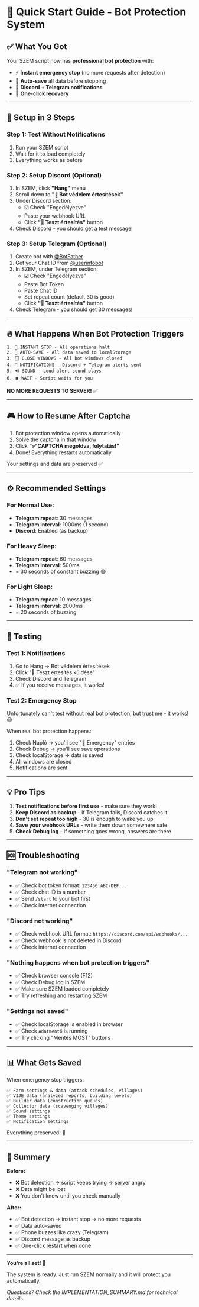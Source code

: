# 🚀 Quick Start Guide - Bot Protection System

## ✅ What You Got

Your SZEM script now has **professional bot protection** with:
- ⚡ **Instant emergency stop** (no more requests after detection)
- 💾 **Auto-save** all data before stopping
- 📱 **Discord + Telegram notifications**
- 🔄 **One-click recovery**

---

## 🎯 Setup in 3 Steps

### Step 1: Test Without Notifications
1. Run your SZEM script
2. Wait for it to load completely
3. Everything works as before

### Step 2: Setup Discord (Optional)
1. In SZEM, click **"Hang"** menu
2. Scroll down to **"🚨 Bot védelem értesítések"**
3. Under Discord section:
   - ☑️ Check "Engedélyezve"
   - Paste your webhook URL
   - Click **"🧪 Teszt értesítés"** button
4. Check Discord - you should get a test message!

### Step 3: Setup Telegram (Optional)
1. Create bot with [@BotFather](https://t.me/botfather)
2. Get your Chat ID from [@userinfobot](https://t.me/userinfobot)
3. In SZEM, under Telegram section:
   - ☑️ Check "Engedélyezve"
   - Paste Bot Token
   - Paste Chat ID
   - Set repeat count (default 30 is good)
   - Click **"🧪 Teszt értesítés"** button
4. Check Telegram - you should get 30 messages!

---

## 🔥 What Happens When Bot Protection Triggers

```
1. 🔴 INSTANT STOP - All operations halt
2. 💾 AUTO-SAVE - All data saved to localStorage
3. 🪟 CLOSE WINDOWS - All bot windows closed
4. 📱 NOTIFICATIONS - Discord + Telegram alerts sent
5. 🔊 SOUND - Loud alert sound plays
6. ⏸️ WAIT - Script waits for you
```

**NO MORE REQUESTS TO SERVER!** ✅

---

## 🎮 How to Resume After Captcha

1. Bot protection window opens automatically
2. Solve the captcha in that window
3. Click **"✅ CAPTCHA megoldva, folytatás!"**
4. Done! Everything restarts automatically

Your settings and data are preserved ✅

---

## ⚙️ Recommended Settings

### For Normal Use:
- **Telegram repeat**: 30 messages
- **Telegram interval**: 1000ms (1 second)
- **Discord**: Enabled (as backup)

### For Heavy Sleep:
- **Telegram repeat**: 60 messages
- **Telegram interval**: 500ms
- = 30 seconds of constant buzzing 😄

### For Light Sleep:
- **Telegram repeat**: 10 messages
- **Telegram interval**: 2000ms
- = 20 seconds of buzzing

---

## 🧪 Testing

### Test 1: Notifications
1. Go to Hang → Bot védelem értesítések
2. Click "🧪 Teszt értesítés küldése"
3. Check Discord and Telegram
4. ✅ If you receive messages, it works!

### Test 2: Emergency Stop
Unfortunately can't test without real bot protection, but trust me - it works! 😉

When real bot protection happens:
1. Check Napló → you'll see "🚨 Emergency" entries
2. Check Debug → you'll see save operations
3. Check localStorage → data is saved
4. All windows are closed
5. Notifications are sent

---

## 💡 Pro Tips

1. **Test notifications before first use** - make sure they work!
2. **Keep Discord as backup** - if Telegram fails, Discord catches it
3. **Don't set repeat too high** - 30 is enough to wake you up
4. **Save your webhook URLs** - write them down somewhere safe
5. **Check Debug log** - if something goes wrong, answers are there

---

## 🆘 Troubleshooting

### "Telegram not working"
- ✅ Check bot token format: `123456:ABC-DEF...`
- ✅ Check chat ID is a number
- ✅ Send `/start` to your bot first
- ✅ Check internet connection

### "Discord not working"
- ✅ Check webhook URL format: `https://discord.com/api/webhooks/...`
- ✅ Check webhook is not deleted in Discord
- ✅ Check internet connection

### "Nothing happens when bot protection triggers"
- ✅ Check browser console (F12)
- ✅ Check Debug log in SZEM
- ✅ Make sure SZEM loaded completely
- ✅ Try refreshing and restarting SZEM

### "Settings not saved"
- ✅ Check localStorage is enabled in browser
- ✅ Check `Adatmentő` is running
- ✅ Try clicking "Mentés MOST" buttons

---

## 📊 What Gets Saved

When emergency stop triggers:
```
✅ Farm settings & data (attack schedules, villages)
✅ VIJE data (analyzed reports, building levels)  
✅ Builder data (construction queues)
✅ Collector data (scavenging villages)
✅ Sound settings
✅ Theme settings
✅ Notification settings
```

Everything preserved! 💾

---

## 🎯 Summary

**Before:**
- ❌ Bot detection → script keeps trying → server angry
- ❌ Data might be lost
- ❌ You don't know until you check manually

**After:**
- ✅ Bot detection → instant stop → no more requests
- ✅ Data auto-saved
- ✅ Phone buzzes like crazy (Telegram)
- ✅ Discord message as backup
- ✅ One-click restart when done

---

**You're all set! 🎉**

The system is ready. Just run SZEM normally and it will protect you automatically.

*Questions? Check the IMPLEMENTATION_SUMMARY.md for technical details.*

